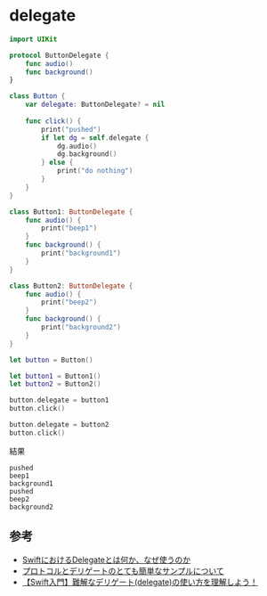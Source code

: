 # delegate

```swift
import UIKit

protocol ButtonDelegate {
    func audio()
    func background()
}

class Button {
    var delegate: ButtonDelegate? = nil
    
    func click() {
        print("pushed")
        if let dg = self.delegate {
            dg.audio()
            dg.background()
        } else {
            print("do nothing")
        }
    }
}

class Button1: ButtonDelegate {
    func audio() {
        print("beep1")
    }
    func background() {
        print("background1")
    }
}

class Button2: ButtonDelegate {
    func audio() {
        print("beep2")
    }
    func background() {
        print("background2")
    }
}

let button = Button()

let button1 = Button1()
let button2 = Button2()

button.delegate = button1
button.click()

button.delegate = button2
button.click()
```

結果

```shell
pushed
beep1
background1
pushed
beep2
background2
```

## 参考

- [SwiftにおけるDelegateとは何か、なぜ使うのか](https://qiita.com/st43/items/9f9990d76cefa1909ef4)
- [プロトコルとデリゲートのとても簡単なサンプルについて](https://qiita.com/mochizukikotaro/items/a5bc60d92aa2d6fe52ca)
- [【Swift入門】難解なデリゲート(delegate)の使い方を理解しよう！](https://www.sejuku.net/blog/33867)

